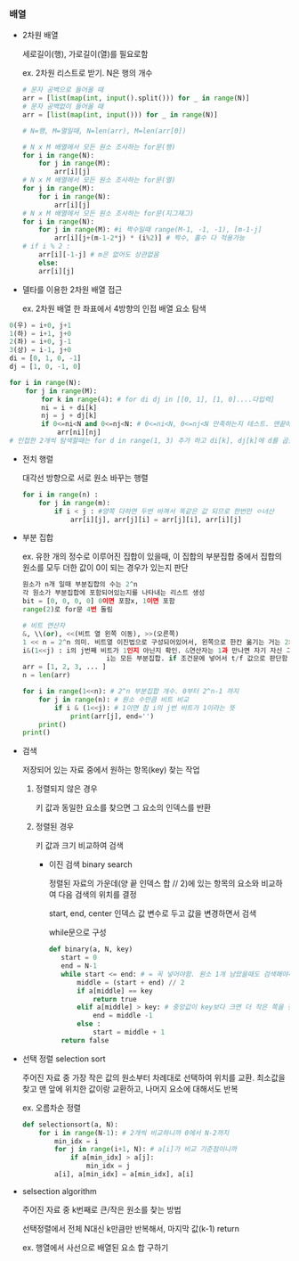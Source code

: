 ### **배열**

- 2차원 배열
  
  세로길이(행), 가로길이(열)를 필요로함
  
  ex. 2차원 리스트로 받기. N은 행의 개수
  
  ```python
  # 문자 공백으로 들어올 때
  arr = [list(map(int, input().split())) for _ in range(N)]
  # 문자 공백없이 들어올 때
  arr = [list(map(int, input())) for _ in range(N)]
  
  # N=행, M=열일때, N=len(arr), M=len(arr[0])
  
  # N x M 배열에서 모든 원소 조사하는 for문(행)
  for i in range(N):
      for j in range(M):
          arr[i][j]
  # N x M 배열에서 모든 원소 조사하는 for문(열)
  for j in range(M):
      for i in range(N):
          arr[i][j]
  # N x M 배열에서 모든 원소 조사하는 for문(지그재그)
  for i in range(N):
      for j in range(M): #i 짝수일때 range(M-1, -1, -1), [m-1-j] 
          arr[i][j+(m-1-2*j) * (i%2)] # 짝수, 홀수 다 적용가능
  # if i % 2 : 
      arr[i][-1-j] # m은 없어도 상관없음
      else:
      arr[i][j]
  ```

- 델타를 이용한 2차원 배열 접근
  
  ex. 2차원 배열 한 좌표에서 4방향의 인접 배열 요소 탐색

```python
0(우) = i+0, j+1
1(하) = i+1, j+0
2(좌) = i+0, j-1
3(상) = i-1, j+0
di = [0, 1, 0, -1]
dj = [1, 0, -1, 0]

for i in range(N):
    for j in range(M):
        for k in range(4): # for di dj in [[0, 1], [1, 0]....다입력]
        ni = i + di[k]
        nj = j + dj[k]
        if 0<=ni<N and 0<=nj<N: # 0<=ni<N, 0<=nj<N 만족하는지 테스트. 맨끝에서는 상하좌우가 없는 경우도 있기 때문에
            arr[ni][nj] 
# 인접한 2개씩 탐색할때는 for d in range(1, 3) 추가 하고 di[k], dj[k]에 d를 곱함
```

- 전치 행렬
  
  대각선 방향으로 서로 원소 바꾸는 행렬
  
  ```python
  for i in range(n) :
      for j in range(m):
          if i < j : #양쪽 다하면 두번 바껴서 똑같은 값 되므로 한번만 ㅇ녀산
              arr[i][j], arr[j][i] = arr[j][i], arr[i][j]
  ```

- 부분 집합
  
  ex. 유한 개의 정수로 이루어진 집합이 있을때, 이 집합의 부분집합 중에서 집합의 원소를 모두 더한 값이 0이 되는 경우가 있는지 판단
  
  ```python
  원소가 n개 일때 부분집합의 수는 2^n 
  각 원소가 부분집합에 포함되어있는지를 나타내는 리스트 생성
  bit = [0, 0, 0, 0] 0이면 포함x, 1이면 포함 
  range(2)로 for문 4번 돌림
  
  # 비트 연산자
  &, \\(or), <<(비트 열 왼쪽 이동), >>(오른쪽)
  1 << n = 2^n 의미. 비트열 이진법으로 구성되어있어서, 왼쪽으로 한칸 옮기는 거는 2의 승수가 올라가는 것을 의미함
  i&(1<<j) : i의 j번째 비트가 1인지 아닌지 확인. &연산자는 1과 만나면 자기 자신 그대로. 만약 0이 나오면 비트 값이 1이 아니라는 뜻 
                       i는 모든 부분집합. if 조건문에 넣어서 t/f 값으로 판단함
  arr = [1, 2, 3, ... ] 
  n = len(arr)
  
  for i in range(1<<n): # 2^n 부분집합 개수. 0부터 2^n-1 까지
      for j in range(n): # 원소 수만큼 비트 비교
          if i & (1<<j): # 1이면 참 i의 j번 비트가 1이라는 뜻
              print(arr[j], end='')
      print()    
  print()
  ```

- 검색
  
  저장되어 있는 자료 중에서 원하는 항목(key) 찾는 작업
  
  1. 정렬되지 않은 경우
     
     키 값과 동일한 요소를 찾으면 그 요소의 인덱스를 반환
  
  2. 정렬된 경우
     
     키 값과 크기 비교하여 검색
     
     - 이진 검색 binary search
       
       정렬된 자료의 가운데(양 끝 인덱스 합 // 2)에 있는 항목의 요소와 비교하여 다음 검색의 위치를 결정
       
       start, end, center 인덱스 값 변수로 두고 값을 변경하면서 검색
       
       while문으로 구성
       
       ```python
       def binary(a, N, key)
          start = 0
          end = N-1
          while start <= end: # = 꼭 넣어야함. 원소 1개 남았을때도 검색해야하니까
              middle = (start + end) // 2
              if a[middle] == key
                  return true
              elif a[middle] > key: # 중앙값이 key보다 크면 더 작은 쪽을 찾아야하니까 end를 한칸 더 조정해줌
                  end = middle -1
              else :
                  start = middle + 1
          return false
       ```

- 선택 정렬 selection sort
  
  주어진 자료 중 가장 작은 값의 원소부터 차례대로 선택하여 위치를 교환. 최소값을 찾고 맨 앞에 위치한 값이랑 교환하고, 나머지 요소에 대해서도 반복
  
  ex. 오름차순 정렬
  
  ```python
  def selectionsort(a, N):
      for i in range(N-1): # 2개씩 비교하니까 0에서 N-2까지
          min_idx = i
          for j in range(i+1, N): # a[i]가 비교 기준점이니까
              if a[min_idx] > a[j]:
                  min_idx = j
          a[i], a[min_idx] = a[min_idx], a[i]
  ```

- selsection algorithm
  
  주어진 자료 중 k번째로 큰/작은 원소를 찾는 방법
  
  선택정렬에서 전체 N대신 k만큼만 반복해서, 마지막 값(k-1) return
  
  ex. 행열에서 사선으로 배열된 요소 합 구하기
